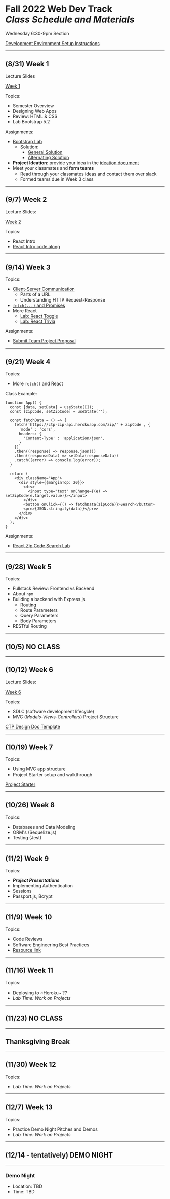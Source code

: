 
# Fall 2022 Web Dev Track <br />_Class Schedule and Materials_

Wednesday 6:30-9pm Section

[Development Environment Setup Instructions](https://github.com/CUNYTechPrep/guides#development-environment-setup)
___
## (8/31) Week 1

Lecture Slides 

[Week 1](https://docs.google.com/presentation/d/1x3ZgpUU78Szlv2MYEurGWT2MGifaogVynjpbzqjBofg/edit#slide=id.p)

Topics:
- Semester Overview
- Designing Web Apps
- Review: HTML & CSS
- Lab Bootstrap 5.2

Assignments:
- [Bootstrap Lab](https://github.com/CUNYTechPrep/lab-bootstrap-5.2)
    + Solution:
        + [General Solution](https://cunytechprep.github.io/lab-bootstrap-5-solution/)
        + [Alternating Solution](https://cunytechprep.github.io/lab-bootstrap-5-solution/alternating.html)
- **Project Ideation**: provide your idea in the [ideation document](https://docs.google.com/presentation/d/1E_I4xPxnGqlbCTZ0cBjCIN17-b2P7xjHbCG6_R1C4Js/edit#slide=id.gfe736c9b1a_0_136)
- Meet your classmates and **form teams**
    + Read through your classmates ideas and contact them over slack
    + Formed teams due in Week 3 class
___


## (9/7) Week 2

Lecture Slides:

[Week 2](https://docs.google.com/presentation/d/1hEk66SvgwV1oshPLHaDd5tstXcctox7v3hot399Qwa8/edit#slide=id.g4785ebae2a_0_77)

Topics:
- React Intro
- [React Intro code along](https://gist.github.com/medgardo/45d976f31c86bdc9928908bf46ca5393)
___


## (9/14) Week 3

Topics:

- [Client-Server Communication](https://docs.google.com/presentation/d/1hJgCCh3UiygFQ6q8_G7_KCn332rGuo6VPHlM49JM4Ao/edit#slide=id.p)
    + Parts of a URL
    + Understanding HTTP Request-Response
- [`fetch(...)` and Promises](https://docs.google.com/presentation/d/1ctGUH2sYpqDjo268t_nL0A3u1t6tzAqwk-mw5WIxwnM/edit#slide=id.p)
- More React
    + [Lab: React Toggle](https://github.com/CUNYTechPrep/lab-react-toggle)
    + [Lab: React Trivia](https://github.com/CUNYTechPrep/lab-react-trivia)

Assignments:
- [Submit Team Project Proposal](https://github.com/CUNYTechPrep/2022-fall-web-dev/blob/main/materials/team-project-proposal.md)
___


## (9/21) Week 4

Topics:
- More `fetch()` and React

Class Example:
```
function App() {
  const [data, setData] = useState([]);
  const [zipCode, setZipCode] = useState('');

  const fetchData = () => {
    fetch('https://ctp-zip-api.herokuapp.com/zip/' + zipCode , {
      'mode' : 'cors',
      headers: {
        'Content-Type' : 'application/json',
      }
    })
    .then((response) => response.json())
    .then((responseData) => setData(responseData))
    .catch((error) => console.log(error));
  }

  return (
    <div className="App">
      <div style={{marginTop: 20}}>
        <div>
          <input type="text" onChange={(e) => setZipCode(e.target.value)}></input>
        </div>
        <button onClick={() => fetchData(zipCode)}>Search</button>
        <pre>{JSON.stringify(data)}</pre>
      </div>
    </div>
  );
}
```

Assignments:
- [React Zip Code Search Lab](https://github.com/CUNYTechPrep/lab-react-zip-search)
___


## (9/28) Week 5

Topics:
- Fullstack Review: Frontend vs Backend
- About `npm`
- Building a backend with Express.js
  + Routing
  + Route Parameters
  + Query Parameters
  + Body Parameters
- RESTful Routing
___


## (10/5) NO CLASS
___


## (10/12) Week 6

Lecture Slides:

[Week 6](https://docs.google.com/presentation/d/1B_axNuiBuRdlivvITJYF2AS8RCWSa84XBGSR7Iw0S64/edit#slide=id.p)

Topics:
- SDLC (software development lifecycle)
- MVC (_Models-Views-Controllers_) Project Structure


[CTP Design Doc Template](https://docs.google.com/document/d/15lwdcMIoJKBQjHIaDPmmK1V6-TIZscRSO_COg_x5hZs/edit#heading=h.lr551yfcle69)
___


## (10/19) Week 7

Topics:
- Using MVC app structure
- Project Starter setup and walkthrough

[Project Starter](https://github.com/CUNYTechPrep/project-starter)
___


## (10/26) Week 8

Topics:
- Databases and Data Modeling
- ORM's (Sequelize.js)
- Testing (Jest)
___


## (11/2) Week 9

Topics:
- **_Project Presentations_**
- Implementing Authentication
- Sessions
- Passport.js, Bcrypt
___


## (11/9) Week 10

Topics:
- Code Reviews
- Software Engineering Best Practices
- [Resource link](http://web.mit.edu/6.005/www/fa16/classes/04-code-review/)
___


## (11/16) Week 11

Topics:
- Deploying to ~Heroku~ ??
- _Lab Time: Work on Projects_
___


## (11/23) NO CLASS
___


## Thanksgiving Break
___


## (11/30) Week 12

Topics:
- _Lab Time: Work on Projects_
___


## (12/7) Week 13
Topics:
- Practice Demo Night Pitches and Demos
- _Lab Time: Work on Projects_
___


## (12/14 - tentatively) DEMO NIGHT
___


### Demo Night
- Location: TBD
- Time: TBD
